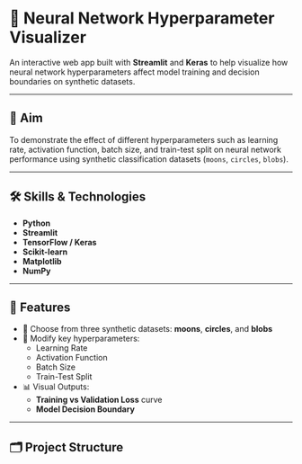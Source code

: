 # 🧠 Neural Network Hyperparameter Visualizer

An interactive web app built with **Streamlit** and **Keras** to help visualize how neural network hyperparameters affect model training and decision boundaries on synthetic datasets.

---

## 🎯 Aim

To demonstrate the effect of different hyperparameters such as learning rate, activation function, batch size, and train-test split on neural network performance using synthetic classification datasets (`moons`, `circles`, `blobs`).

---

## 🛠️ Skills & Technologies

- **Python**
- **Streamlit**
- **TensorFlow / Keras**
- **Scikit-learn**
- **Matplotlib**
- **NumPy**

---

## 🧩 Features

- 📁 Choose from three synthetic datasets: **moons**, **circles**, and **blobs**
- 🧮 Modify key hyperparameters:
  - Learning Rate
  - Activation Function
  - Batch Size
  - Train-Test Split
- 📊 Visual Outputs:
  - **Training vs Validation Loss** curve
  - **Model Decision Boundary**

---

## 🗂️ Project Structure

